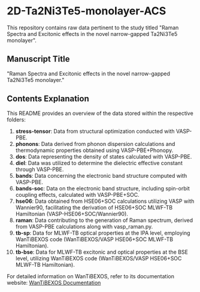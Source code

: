 # 2D-Ta2Ni3Te5-monolayer-ACS
This repository contains raw data pertinent to the study titled "Raman Spectra and Excitonic effects in the novel narrow-gapped Ta2Ni3Te5 monolayer".

## Manuscript Title

"Raman Spectra and Excitonic effects in the novel narrow-gapped Ta2Ni3Te5 monolayer."

## Contents Explanation

This README provides an overview of the data stored within the respective folders:

1. **stress-tensor**: Data from structural optimization conducted with VASP-PBE.
2. **phonons**: Data derived from phonon dispersion calculations and thermodynamic properties obtained using VASP-PBE+Phonopy.
3. **dos**: Data representing the density of states calculated with VASP-PBE.
4. **diel**: Data was utilized to determine the dielectric effective constant through VASP-PBE.
5. **bands**: Data concerning the electronic band structure computed with VASP-PBE.
6. **bands-soc**: Data on the electronic band structure, including spin-orbit coupling effects, calculated with VASP-PBE+SOC.
7. **hse06**: Data obtained from HSE06+SOC calculations utilizing VASP with Wannier90, facilitating the derivation of HSE06+SOC MLWF-TB Hamiltonian (VASP-HSE06+SOC/Wannier90).
8. **raman**: Data contributing to the generation of Raman spectrum, derived from VASP-PBE calculations along with vasp_raman.py.
9. **tb-sp**: Data for MLWF-TB optical properties at the IPA level, employing WanTiBEXOS code (WanTiBEXOS/VASP HSE06+SOC MLWF-TB Hamiltonian).
10. **tb-bse**: Data for MLWF-TB excitonic and optical properties at the BSE level, utilizing WanTiBEXOS code (WanTiBEXOS/VASP HSE06+SOC MLWF-TB Hamiltonian).

For detailed information on WanTiBEXOS, refer to its documentation website: [WanTiBEXOS Documentation](https://wantibexos.readthedocs.io/en/latest/)
